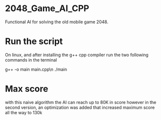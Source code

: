 # 2048_Game_AI_CPP
Functional AI for solving the old mobile game 2048. 

# Run the script
On linux, and after installing the g++ cpp compiler run the two following commands in the terminal

  g++ -o main main.cpp\n
  ./main

# Max score
with this naive algorithm the AI can reach up to 80K in score
however in the second version, an optimization was added that increased maximum score all the way to 130k
